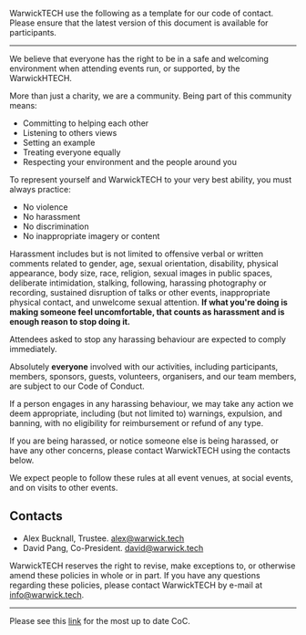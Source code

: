 WarwickTECH use the following as a template for our code of contact. Please ensure that the latest version of this document is available for participants.

---


We believe that everyone has the right to be in a safe and welcoming environment when attending events run, or supported, by the WarwickHTECH. 

More than just a charity, we are a community. Being part of this community means: 

* Committing to helping each other
* Listening to others views
* Setting an example
* Treating everyone equally
* Respecting your environment and the people around you

To represent yourself and WarwickTECH to your very best ability, you must always practice:

* No violence
* No harassment
* No discrimination
* No inappropriate imagery or content

Harassment includes but is not limited to offensive verbal or written comments related to gender, age, sexual orientation, disability, physical appearance, body size, race, religion, sexual images in public spaces, deliberate intimidation, stalking, following, harassing photography or recording, sustained disruption of talks or other events, inappropriate physical contact, and unwelcome sexual attention. **If what you're doing is making someone feel uncomfortable, that counts as harassment and is enough reason to stop doing it.**

Attendees asked to stop any harassing behaviour are expected to comply immediately. 

Absolutely **everyone** involved with our activities, including participants, members, sponsors, guests, volunteers, organisers, and our team members, are subject to our Code of Conduct. 

If a person engages in any harassing behaviour, we may take any action we deem appropriate, including (but not limited to) warnings, expulsion, and banning, with no eligibility for reimbursement or refund of any type. 

If you are being harassed, or notice someone else is being harassed, or have any other concerns, please contact WarwickTECH using the contacts below. 

We expect people to follow these rules at all event venues, at social events, and on visits to other events. 

## Contacts
* Alex Bucknall, Trustee. alex@warwick.tech
* David Pang, Co-President. david@warwick.tech

WarwickTECH reserves the right to revise, make exceptions to, or otherwise amend these policies in whole or in part. If you have any questions regarding these policies, please contact WarwickTECH by e-mail at info@warwick.tech.

---

Please see this [link](https://github.com/WarwickTECH/code-of-conduct) for the most up to date CoC.